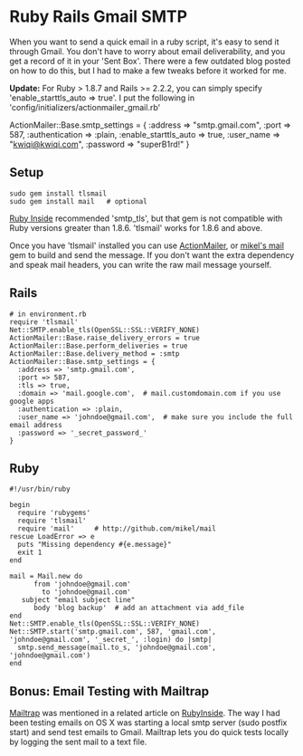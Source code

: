 # Ruby Rails Gmail SMTP

When you want to send a quick email in a ruby script, it's easy to
send it through Gmail.  You don't have to worry about email
deliverability, and you get a record of it in your 'Sent Box'.  There
were a few outdated blog posted on how to do this, but I had to make a
few tweaks before it worked for me.

**Update:** For Ruby > 1.8.7 and Rails >= 2.2.2, you can simply
specify 'enable_starttls_auto => true'.  I put the following in
'config/initializers/actionmailer_gmail.rb'

ActionMailer::Base.smtp_settings = {
  :address => "smtp.gmail.com",
  :port => 587,
  :authentication => :plain,
  :enable_starttls_auto => true,
  :user_name => "kwiqi@kwiqi.com",
  :password => "superB1rd!"
}

## Setup ##

    sudo gem install tlsmail
    sudo gem install mail   # optional

[Ruby
Inside](http://www.rubyinside.com/how-to-use-gmails-smtp-server-with-rails-394.html)
recommended 'smtp_tls', but that gem is not compatible with Ruby
versions greater than 1.8.6.  'tlsmail' works for 1.8.6 and above.

Once you have 'tlsmail' installed you can use
[ActionMailer](http://ar.rubyonrails.org/), or [mikel's
mail](http://github.com/mikel/mail) gem to build and send the message.
If you don't want the extra dependency and speak mail headers, you can
write the raw mail message yourself.

## Rails ##

    # in environment.rb
    require 'tlsmail'
    Net::SMTP.enable_tls(OpenSSL::SSL::VERIFY_NONE)
    ActionMailer::Base.raise_delivery_errors = true
    ActionMailer::Base.perform_deliveries = true
    ActionMailer::Base.delivery_method = :smtp
    ActionMailer::Base.smtp_settings = {
      :address => 'smtp.gmail.com',
      :port => 587,
      :tls => true,
      :domain => 'mail.google.com',  # mail.customdomain.com if you use google apps
      :authentication => :plain,
      :user_name => 'johndoe@gmail.com',  # make sure you include the full email address
      :password => '_secret_password_'
    }


## Ruby ##

    #!/usr/bin/ruby

    begin
      require 'rubygems'
      require 'tlsmail'
      require 'mail'     # http://github.com/mikel/mail
    rescue LoadError => e
      puts "Missing dependency #{e.message}"
      exit 1
    end

    mail = Mail.new do
          from 'johndoe@gmail.com'
            to 'johndoe@gmail.com'
       subject "email subject line"
          body 'blog backup'  # add an attachment via add_file
    end
    Net::SMTP.enable_tls(OpenSSL::SSL::VERIFY_NONE)
    Net::SMTP.start('smtp.gmail.com', 587, 'gmail.com', 'johndoe@gmail.com', '_secret_', :login) do |smtp|
      smtp.send_message(mail.to_s, 'johndoe@gmail.com', 'johndoe@gmail.com')
    end

## Bonus: Email Testing with Mailtrap ##

[Mailtrap](http://rubymatt.rubyforge.org/mailtrap/) was mentioned in a
related article on
[RubyInside](http://www.rubyinside.com/mailtrap-dummy-ruby-smtp-server-ideal-for-testing-actionmailer-629.html).
The way I had been testing emails on OS X was starting a local smtp
server (sudo postfix start) and send test emails to Gmail.  Mailtrap
lets you do quick tests locally by logging the sent mail to a text
file.
